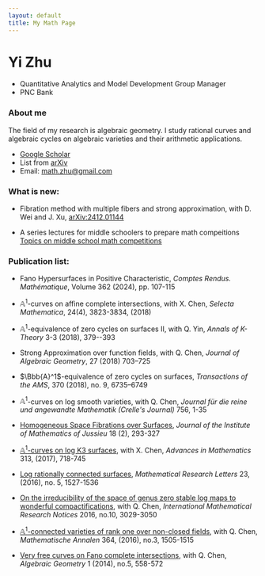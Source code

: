 ```yaml
---
layout: default
title: My Math Page
---
```


# Yi Zhu
* Quantitative Analytics and Model Development Group Manager 
* PNC Bank 

### About me
 The field of my research is algebraic geometry. I study rational curves and algebraic cycles on algebraic varieties and their arithmetic applications.

* [Google Scholar](https://scholar.google.com/citations?user=fzVQUl4AAAAJ&hl=en) 
* List from [arXiv](https://arxiv.org/a/zhu_y_3.html) 
* Email: math.zhu@gmail.com

### What is new:

* Fibration method with multiple fibers and strong approximation, with D. Wei and J. Xu, [arXiv:2412.01144](arXiv:2412.01144)

* A series lectures for middle schoolers to prepare math compeitions [Topics on middle school math competitions](https://github.com/math-zhu/middle_school_math_competitions)

### Publication list:  

* Fano Hypersurfaces in Positive Characteristic, 
*Comptes Rendus. Mathématique*, Volume 362 (2024), pp. 107-115
* $\mathbb{A}^1$-curves on affine complete intersections, with X. Chen, 
*Selecta Mathematica*, 24(4), 3823-3834, (2018)
* $\mathbb{A}^1$-equivalence of zero cycles on surfaces II, with Q. Yin, 
*Annals of K-Theory* 3-3 (2018), 379--393
* Strong Approximation over function fields, with Q. Chen, 
*Journal of Algebraic Geometry*, 27 (2018) 703–725

* $\Bbb{A}^1$-equivalence of zero cycles on surfaces, 
*Transactions of the AMS*, 370 (2018), no. 9, 6735–6749  

* $\mathbb{A}^1$-curves on log smooth varieties, with Q. Chen,
*Journal für die reine und angewandte Mathematik (Crelle's Journal)* 756, 1-35

* [Homogeneous Space Fibrations over Surfaces](papers/6_RSC.pdf),
*Journal of the Institute of Mathematics of Jussieu* 18 (2), 293-327 

* [$\mathbb{A}^1$-curves on log K3 surfaces](papers/5_logK3.pdf), with X. Chen, 
*Advances in Mathematics* 313, (2017), 718-745

* [Log rationally connected surfaces](papers/4_logRC.pdf), 
*Mathematical Research Letters* 23, (2016), no. 5, 1527-1536 

* [On the irreducibility of the space of genus zero stable log maps to wonderful compactifications](papers/3_irred-wonder.pdf), with Q. Chen,
 *International Mathematical Research Notices* 2016, no.10, 3029-3050 

* [$\mathbb{A}^1$-connected varieties of rank one over non-closed fields](papers/2_a1-nonclose.pdf), with Q. Chen, 
*Mathematische Annalen* 364, (2016), no.3, 1505-1515 

* [Very free curves on Fano complete intersections](papers/1_very-free.pdf), with Q. Chen, *Algebraic Geometry* 1 (2014), no.5, 558-572 



 

